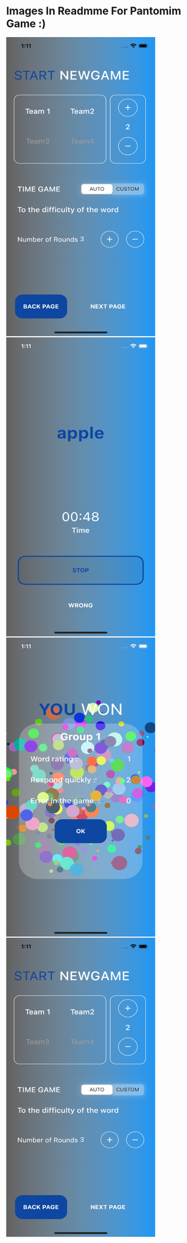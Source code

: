 # Images In Readmme For Pantomim Game :)
<img src="assets/readmyimg/1.png" width = "400" height ="800">            <img src="assets/readmyimg/2.png" width = "400" height ="800">
<img src="assets/readmyimg/3.png" width = "400" height ="800">            <img src="assets/readmyimg/1.png" width = "400" height ="800">



